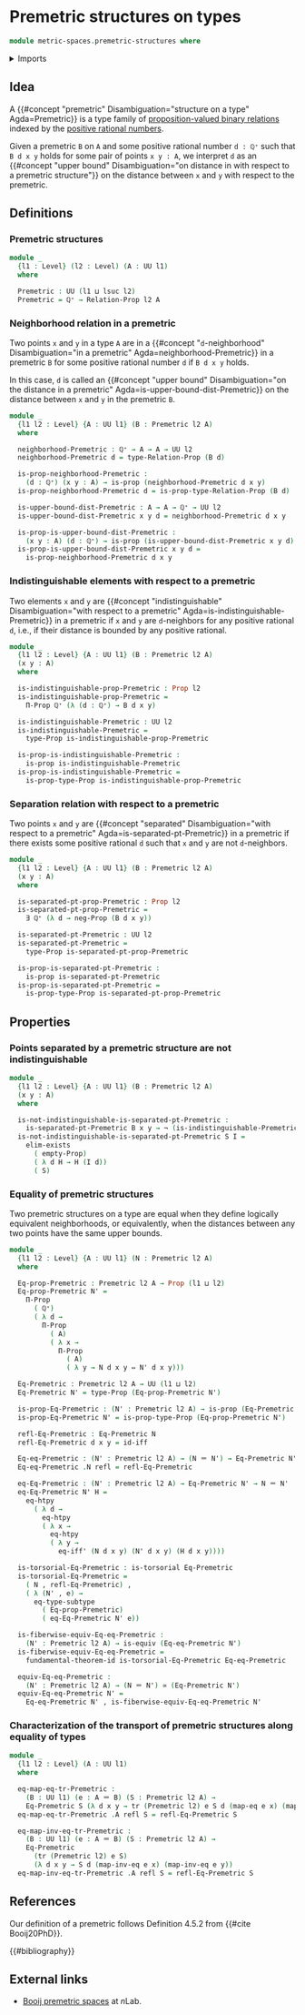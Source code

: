 # Premetric structures on types

```agda
module metric-spaces.premetric-structures where
```

<details><summary>Imports</summary>

```agda
open import elementary-number-theory.positive-rational-numbers

open import foundation.binary-relations
open import foundation.dependent-pair-types
open import foundation.dependent-products-propositions
open import foundation.empty-types
open import foundation.equivalences
open import foundation.existential-quantification
open import foundation.function-extensionality
open import foundation.function-types
open import foundation.fundamental-theorem-of-identity-types
open import foundation.identity-types
open import foundation.logical-equivalences
open import foundation.negation
open import foundation.propositional-extensionality
open import foundation.propositions
open import foundation.sets
open import foundation.subtypes
open import foundation.torsorial-type-families
open import foundation.transport-along-identifications
open import foundation.univalence
open import foundation.universe-levels
```

</details>

## Idea

A {{#concept "premetric" Disambiguation="structure on a type" Agda=Premetric}}
is a type family of
[proposition-valued binary relations](foundation.binary-relations.md) indexed by
the
[positive rational numbers](elementary-number-theory.positive-rational-numbers.md).

Given a premetric `B` on `A` and some positive rational number `d : ℚ⁺` such
that `B d x y` holds for some pair of points `x y : A`, we interpret `d` as an
{{#concept "upper bound" Disambiguation="on distance in with respect to a premetric structure"}}
on the distance between `x` and `y` with respect to the premetric.

## Definitions

### Premetric structures

```agda
module _
  {l1 : Level} (l2 : Level) (A : UU l1)
  where

  Premetric : UU (l1 ⊔ lsuc l2)
  Premetric = ℚ⁺ → Relation-Prop l2 A
```

### Neighborhood relation in a premetric

Two points `x` and `y` in a type `A` are in a
{{#concept "`d`-neighborhood" Disambiguation="in a premetric" Agda=neighborhood-Premetric}}
in a premetric `B` for some positive rational number `d` if `B d x y` holds.

In this case, `d` is called an
{{#concept "upper bound" Disambiguation="on the distance in a premetric" Agda=is-upper-bound-dist-Premetric}}
on the distance between `x` and `y` in the premetric `B`.

```agda
module _
  {l1 l2 : Level} {A : UU l1} (B : Premetric l2 A)
  where

  neighborhood-Premetric : ℚ⁺ → A → A → UU l2
  neighborhood-Premetric d = type-Relation-Prop (B d)

  is-prop-neighborhood-Premetric :
    (d : ℚ⁺) (x y : A) → is-prop (neighborhood-Premetric d x y)
  is-prop-neighborhood-Premetric d = is-prop-type-Relation-Prop (B d)

  is-upper-bound-dist-Premetric : A → A → ℚ⁺ → UU l2
  is-upper-bound-dist-Premetric x y d = neighborhood-Premetric d x y

  is-prop-is-upper-bound-dist-Premetric :
    (x y : A) (d : ℚ⁺) → is-prop (is-upper-bound-dist-Premetric x y d)
  is-prop-is-upper-bound-dist-Premetric x y d =
    is-prop-neighborhood-Premetric d x y
```

### Indistinguishable elements with respect to a premetric

Two elements `x` and `y` are
{{#concept "indistinguishable" Disambiguation="with respect to a premetric" Agda=is-indistinguishable-Premetric}}
in a premetric if `x` and `y` are `d`-neighbors for any positive rational `d`,
i.e., if their distance is bounded by any positive rational.

```agda
module _
  {l1 l2 : Level} {A : UU l1} (B : Premetric l2 A)
  (x y : A)
  where

  is-indistinguishable-prop-Premetric : Prop l2
  is-indistinguishable-prop-Premetric =
    Π-Prop ℚ⁺ (λ (d : ℚ⁺) → B d x y)

  is-indistinguishable-Premetric : UU l2
  is-indistinguishable-Premetric =
    type-Prop is-indistinguishable-prop-Premetric

  is-prop-is-indistinguishable-Premetric :
    is-prop is-indistinguishable-Premetric
  is-prop-is-indistinguishable-Premetric =
    is-prop-type-Prop is-indistinguishable-prop-Premetric
```

### Separation relation with respect to a premetric

Two points `x` and `y` are
{{#concept "separated" Disambiguation="with respect to a premetric" Agda=is-separated-pt-Premetric}}
in a premetric if there exists some positive rational `d` such that `x` and `y`
are not `d`-neighbors.

```agda
module _
  {l1 l2 : Level} {A : UU l1} (B : Premetric l2 A)
  (x y : A)
  where

  is-separated-pt-prop-Premetric : Prop l2
  is-separated-pt-prop-Premetric =
    ∃ ℚ⁺ (λ d → neg-Prop (B d x y))

  is-separated-pt-Premetric : UU l2
  is-separated-pt-Premetric =
    type-Prop is-separated-pt-prop-Premetric

  is-prop-is-separated-pt-Premetric :
    is-prop is-separated-pt-Premetric
  is-prop-is-separated-pt-Premetric =
    is-prop-type-Prop is-separated-pt-prop-Premetric
```

## Properties

### Points separated by a premetric structure are not indistinguishable

```agda
module _
  {l1 l2 : Level} {A : UU l1} (B : Premetric l2 A)
  (x y : A)
  where

  is-not-indistinguishable-is-separated-pt-Premetric :
    is-separated-pt-Premetric B x y → ¬ (is-indistinguishable-Premetric B x y)
  is-not-indistinguishable-is-separated-pt-Premetric S I =
    elim-exists
      ( empty-Prop)
      ( λ d H → H (I d))
      ( S)
```

### Equality of premetric structures

Two premetric structures on a type are equal when they define logically
equivalent neighborhoods, or equivalently, when the distances between any two
points have the same upper bounds.

```agda
module _
  {l1 l2 : Level} {A : UU l1} (N : Premetric l2 A)
  where

  Eq-prop-Premetric : Premetric l2 A → Prop (l1 ⊔ l2)
  Eq-prop-Premetric N' =
    Π-Prop
      ( ℚ⁺)
      ( λ d →
        Π-Prop
          ( A)
          ( λ x →
            Π-Prop
              ( A)
              ( λ y → N d x y ⇔ N' d x y)))

  Eq-Premetric : Premetric l2 A → UU (l1 ⊔ l2)
  Eq-Premetric N' = type-Prop (Eq-prop-Premetric N')

  is-prop-Eq-Premetric : (N' : Premetric l2 A) → is-prop (Eq-Premetric N')
  is-prop-Eq-Premetric N' = is-prop-type-Prop (Eq-prop-Premetric N')

  refl-Eq-Premetric : Eq-Premetric N
  refl-Eq-Premetric d x y = id-iff

  Eq-eq-Premetric : (N' : Premetric l2 A) → (N ＝ N') → Eq-Premetric N'
  Eq-eq-Premetric .N refl = refl-Eq-Premetric

  eq-Eq-Premetric : (N' : Premetric l2 A) → Eq-Premetric N' → N ＝ N'
  eq-Eq-Premetric N' H =
    eq-htpy
      ( λ d →
        eq-htpy
        ( λ x →
          eq-htpy
          ( λ y →
            eq-iff' (N d x y) (N' d x y) (H d x y))))

  is-torsorial-Eq-Premetric : is-torsorial Eq-Premetric
  is-torsorial-Eq-Premetric =
    ( N , refl-Eq-Premetric) ,
    ( λ (N' , e) →
      eq-type-subtype
        ( Eq-prop-Premetric)
        ( eq-Eq-Premetric N' e))

  is-fiberwise-equiv-Eq-eq-Premetric :
    (N' : Premetric l2 A) → is-equiv (Eq-eq-Premetric N')
  is-fiberwise-equiv-Eq-eq-Premetric =
    fundamental-theorem-id is-torsorial-Eq-Premetric Eq-eq-Premetric

  equiv-Eq-eq-Premetric :
    (N' : Premetric l2 A) → (N ＝ N') ≃ (Eq-Premetric N')
  equiv-Eq-eq-Premetric N' =
    Eq-eq-Premetric N' , is-fiberwise-equiv-Eq-eq-Premetric N'
```

### Characterization of the transport of premetric structures along equality of types

```agda
module _
  {l1 l2 : Level} (A : UU l1)
  where

  eq-map-eq-tr-Premetric :
    (B : UU l1) (e : A ＝ B) (S : Premetric l2 A) →
    Eq-Premetric S (λ d x y → tr (Premetric l2) e S d (map-eq e x) (map-eq e y))
  eq-map-eq-tr-Premetric .A refl S = refl-Eq-Premetric S

  eq-map-inv-eq-tr-Premetric :
    (B : UU l1) (e : A ＝ B) (S : Premetric l2 A) →
    Eq-Premetric
      (tr (Premetric l2) e S)
      (λ d x y → S d (map-inv-eq e x) (map-inv-eq e y))
  eq-map-inv-eq-tr-Premetric .A refl S = refl-Eq-Premetric S
```

## References

Our definition of a premetric follows Definition 4.5.2 from
{{#cite Booij20PhD}}.

{{#bibliography}}

## External links

- [Booij premetric spaces](https://ncatlab.org/nlab/show/Booij+premetric+space)
  at $n$Lab.
